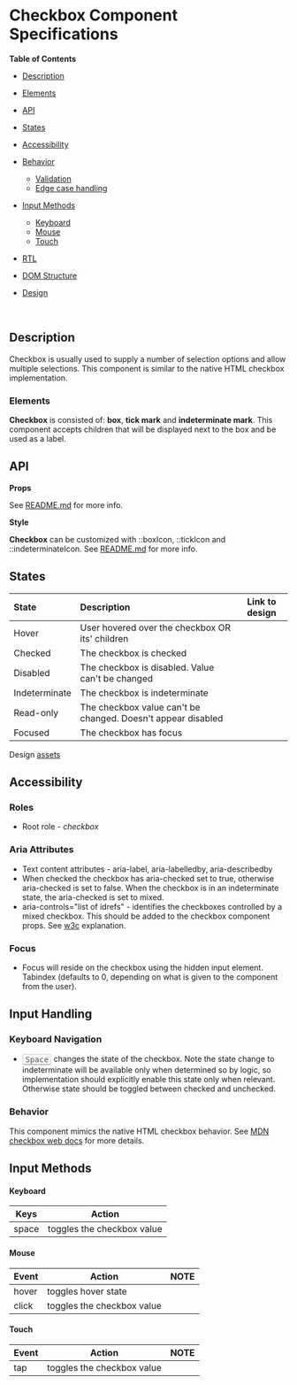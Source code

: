 # Checkbox Component Specifications

**Table of Contents**

- [Description](#description)

- [Elements](#elements)

- [API](#api)

- [States](#states-(if-applicable))

- [Accessibility](#accessibility)

- [Behavior](#behavior)
  - [Validation](validation)
  - [Edge case handling](edge-case-handling)

- [Input Methods](#input-methods)
  - [Keyboard](#keyboard)
  - [Mouse](#mouse)
  - [Touch](#touch)

- [RTL](#rtl)

- [DOM Structure](#dom-structure)

- [Design](#design)

  ​



## Description

Checkbox is usually used to supply a number of selection options and allow multiple selections. This component is similar to the native HTML checkbox implementation.



### Elements

**Checkbox** is consisted of: **box**, **tick mark** and **indeterminate mark**. This component accepts children that will be displayed next to the box and be used as a label.




## API

**Props**

See [README.md](./README.md) for more info. 

**Style**

**Checkbox** can be customized with ::boxIcon, ::tickIcon and ::indeterminateIcon.
See [README.md](./README.md) for more info. 



## States


| State   | Description                              | Link to design |
| :------ | :--------------------------------------- | -------------- |
| Hover   | User hovered over the checkbox  OR its' children          |                |
| Checked | The checkbox is checked                |
| Disabled | The checkbox is disabled. Value can't be changed               |
| Indeterminate | The checkbox is indeterminate                |
| Read-only | The checkbox value can't be changed. Doesn't appear disabled                |
| Focused | The checkbox has focus                |

Design [assets](https://zpl.io/2kRTvO)



## Accessibility

### Roles

* Root role - *checkbox*

### Aria Attributes
* Text content attributes - aria-label, aria-labelledby, aria-describedby
* When checked the checkbox has aria-checked set to true, otherwise aria-checked is set to false. When the checkbox is in an indeterminate state, the aria-checked is set to mixed.
* aria-controls="list of idrefs" - identifies the checkboxes controlled by a mixed checkbox. This should be added to the checkbox component props. See [w3c](https://www.w3.org/TR/wai-aria/states_and_properties#aria-controls) explanation.

### Focus

* Focus will reside on the checkbox using the hidden input element. Tabindex (defaults to 0, depending on what is given to the component from the user).

## Input Handling

### Keyboard Navigation

* <kbd style="display: inline-block; padding: .1em .3em; color: #555; vertical-align: middle; background-color: #fcfcfc; border: solid 1px #ccc;border-bottom-color: #bbb;border-radius: .2em;box-shadow: inset 0 -1px 0 #bbb;">Space</kbd> changes the state of the checkbox. Note the state change to indeterminate will be available only when determined so by logic, so implementation should explicitly enable this state only when relevant. Otherwise state should be toggled between checked and unchecked.



### Behavior
This component mimics the native HTML checkbox behavior. See [MDN checkbox web docs](https://developer.mozilla.org/en-US/docs/Web/HTML/Element/input/checkbox) for more details.


## Input Methods

#### Keyboard

| Keys      | Action                      |
| --------- | --------------------------- |
| space       | toggles the checkbox value       |



#### Mouse

| Event | Action                | NOTE                     |
| ----- | --------------------- | ------------------------ |
| hover | toggles hover state |  |
| click | toggles the checkbox value                      |                          |



#### **Touch**

| Event | Action              | NOTE                    |
| ----- | ------------------- | ----------------------- |
| tap   | toggles the checkbox value |  |


